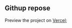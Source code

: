 ## Githup repose

Preview the project on [Vercel](https://github-repos-hsbsucg2u-dilanderin.vercel.app/);
